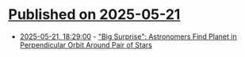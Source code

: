 # [Published on 2025-05-21](index.md)

* [2025-05-21, 18:29:00](https://soylentnews.org/article.pl?sid=25/05/21/1154206&from=rss) - [\"Big Surprise\": Astronomers Find Planet in Perpendicular Orbit Around Pair of Stars](https://soylentnews.org/article.pl?sid=25/05/21/1154206&from=rss)

